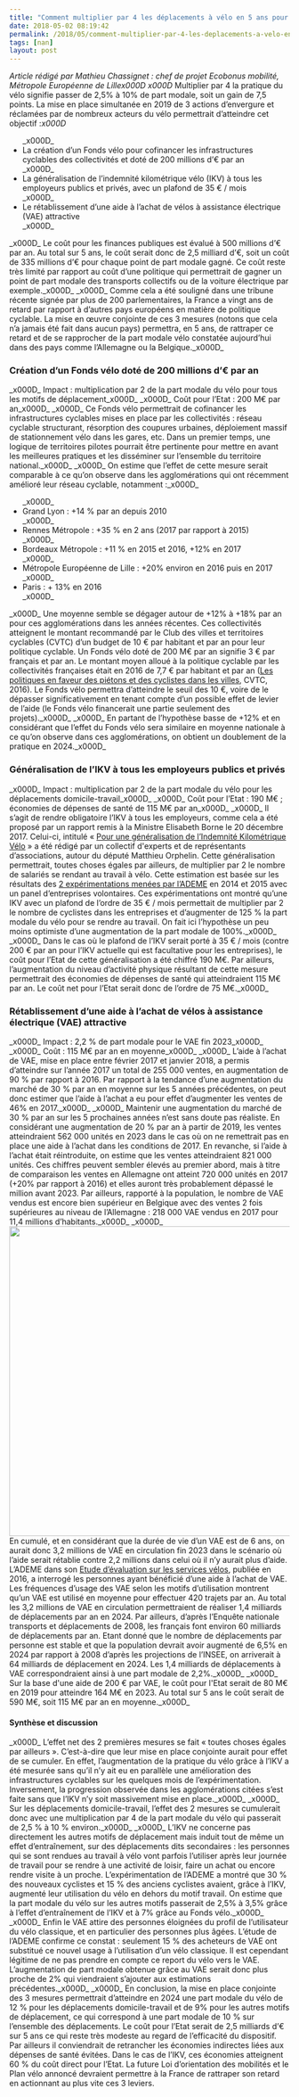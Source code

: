 ```yaml
---
title: "Comment multiplier par 4 les déplacements à vélo en 5 ans pour atteindre 10 % de part modale en 2024?"
date: 2018-05-02 08:19:42
permalink: /2018/05/comment-multiplier-par-4-les-deplacements-a-velo-en-5-ans-pour-atteindre-10-de-part-modale-en-2024.html
tags: [nan]
layout: post
---
```


<em>Article rédigé par Mathieu Chassignet : chef de projet Ecobonus mobilité, Métropole Européenne de Lille</em>_x000D_
_x000D_
Multiplier par 4 la pratique du vélo signifie passer de 2,5% à 10% de part modale, soit un gain de 7,5 points. La mise en place simultanée en 2019 de 3 actions d’envergure et réclamées par de nombreux acteurs du vélo permettrait d’atteindre cet objectif :_x000D_
<ul>_x000D_
 	<li>La création d’un Fonds vélo pour cofinancer les infrastructures cyclables des collectivités et doté de 200 millions d’€ par an</li>_x000D_
 	<li>La généralisation de l’indemnité kilométrique vélo (IKV) à tous les employeurs publics et privés, avec un plafond de 35 € / mois</li>_x000D_
 	<li>Le rétablissement d’une aide à l’achat de vélos à assistance électrique (VAE) attractive</li>_x000D_
</ul>_x000D_
Le coût pour les finances publiques est évalué à 500 millions d’€ par an. Au total sur 5 ans, le coût serait donc de 2,5 milliard d’€, soit un coût de 335 millions d’€ pour chaque point de part modale gagné. Ce coût reste très limité par rapport au coût d’une politique qui permettrait de gagner un point de part modale des transports collectifs ou de la voiture électrique par exemple._x000D_
_x000D_
Comme cela a été souligné dans une tribune récente signée par plus de 200 parlementaires, la France a vingt ans de retard par rapport à d’autres pays européens en matière de politique cyclable. La mise en œuvre conjointe de ces 3 mesures (notons que cela n’a jamais été fait dans aucun pays) permettra, en 5 ans, de rattraper ce retard et de se rapprocher de la part modale vélo constatée aujourd’hui dans des pays comme l’Allemagne ou la Belgique._x000D_
<h3>Création d’un Fonds vélo doté de 200 millions d’€ par an</h3>_x000D_
Impact : multiplication par 2 de la part modale du vélo pour tous les motifs de déplacement_x000D_
_x000D_
Coût pour l’Etat : 200 M€ par an_x000D_
_x000D_
Ce Fonds vélo permettrait de cofinancer les infrastructures cyclables mises en place par les collectivités : réseau cyclable structurant, résorption des coupures urbaines, déploiement massif de stationnement vélo dans les gares, etc. Dans un premier temps, une logique de territoires pilotes pourrait être pertinente pour mettre en avant les meilleures pratiques et les disséminer sur l’ensemble du territoire national._x000D_
_x000D_
On estime que l’effet de cette mesure serait comparable à ce qu’on observe dans les agglomérations qui ont récemment amélioré leur réseau cyclable, notamment :_x000D_
<ul>_x000D_
 	<li>Grand Lyon : +14 % par an depuis 2010</li>_x000D_
 	<li>Rennes Métropole : +35 % en 2 ans (2017 par rapport à 2015)</li>_x000D_
 	<li>Bordeaux Métropole : +11 % en 2015 et 2016, +12% en 2017</li>_x000D_
 	<li>Métropole Européenne de Lille : +20% environ en 2016 puis en 2017</li>_x000D_
 	<li>Paris : + 13% en 2016</li>_x000D_
</ul>_x000D_
Une moyenne semble se dégager autour de +12% à +18% par an pour ces agglomérations dans les années récentes. Ces collectivités atteignent le montant recommandé par le Club des villes et territoires cyclables (CVTC) d’un budget de 10 € par habitant et par an pour leur politique cyclable. Un Fonds vélo doté de 200 M€ par an signifie 3 € par français et par an. Le montant moyen alloué à la politique cyclable par les collectivités françaises était en 2016 de 7,7 € par habitant et par an (<a href="http://www.villes-cyclables.org/modules/kameleon/upload/2016_rapport_observatoire_cvtc_vf_2.pdf">Les politiques en faveur des piétons et des cyclistes dans les villes</a>, CVTC, 2016). Le Fonds vélo permettra d’atteindre le seuil des 10 €, voire de le dépasser significativement en tenant compte d’un possible effet de levier de l’aide (le Fonds vélo financerait une partie seulement des projets)._x000D_
_x000D_
En partant de l’hypothèse basse de +12% et en considérant que l’effet du Fonds vélo sera similaire en moyenne nationale à ce qu’on observe dans ces agglomérations, on obtient un doublement de la pratique en 2024._x000D_
<h3>Généralisation de l’IKV à tous les employeurs publics et privés</h3>_x000D_
Impact : multiplication par 2 de la part modale du vélo pour les déplacements domicile-travail_x000D_
_x000D_
Coût pour l’Etat : 190 M€ ; économies de dépenses de santé de 115 M€ par an_x000D_
_x000D_
Il s’agit de rendre obligatoire l’IKV à tous les employeurs, comme cela a été proposé par un rapport remis à la Ministre Elisabeth Borne le 20 décembre 2017. Celui-ci, intitulé « <a href="https://www.actu-environnement.com/media/pdf/news-30313-note-generalisation-ikv.pdf">Pour une généralisation de l’Indemnité Kilométrique Vélo</a> » a été rédigé par un collectif d'experts et de représentants d’associations, autour du député Matthieu Orphelin. Cette généralisation permettrait, toutes choses égales par ailleurs, de multiplier par 2 le nombre de salariés se rendant au travail à vélo. Cette estimation est basée sur les résultats des <a href="http://www.ademe.fr/evaluation-mise-oeuvre-experimentale-lindemnite-kilometrique-velos">2 expérimentations menées par l’ADEME</a> en 2014 et 2015 avec un panel d’entreprises volontaires. Ces expérimentations ont montré qu’une IKV avec un plafond de l’ordre de 35 € / mois permettait de multiplier par 2 le nombre de cyclistes dans les entreprises et d’augmenter de 125 % la part modale du vélo pour se rendre au travail. On fait ici l’hypothèse un peu moins optimiste d’une augmentation de la part modale de 100%._x000D_
_x000D_
Dans le cas où le plafond de l’IKV serait porté à 35 € / mois (contre 200 € par an pour l’IKV actuelle qui est facultative pour les entreprises), le coût pour l’Etat de cette généralisation a été chiffré 190 M€. Par ailleurs, l’augmentation du niveau d’activité physique résultant de cette mesure permettrait des économies de dépenses de santé qui atteindraient 115 M€ par an. Le coût net pour l’Etat serait donc de l’ordre de 75 M€._x000D_
<h3>Rétablissement d’une aide à l’achat de vélos à assistance électrique (VAE) attractive</h3>_x000D_
Impact : 2,2 % de part modale pour le VAE fin 2023_x000D_
_x000D_
Coût : 115 M€ par an en moyenne_x000D_
_x000D_
L’aide à l’achat de VAE, mise en place entre février 2017 et janvier 2018, a permis d’atteindre sur l’année 2017 un total de 255 000 ventes, en augmentation de 90 % par rapport à 2016. Par rapport à la tendance d’une augmentation du marché de 30 % par an en moyenne sur les 5 années précédentes, on peut donc estimer que l’aide à l’achat a eu pour effet d’augmenter les ventes de 46% en 2017._x000D_
_x000D_
Maintenir une augmentation du marché de 30 % par an sur les 5 prochaines années n’est sans doute pas réaliste. En considérant une augmentation de 20 % par an à partir de 2019, les ventes atteindraient 562 000 unités en 2023 dans le cas où on ne remettrait pas en place une aide à l’achat dans les conditions de 2017. En revanche, si l’aide à l’achat était réintroduite, on estime que les ventes atteindraient 821 000 unités. Ces chiffres peuvent sembler élevés au premier abord, mais à titre de comparaison les ventes en Allemagne ont atteint 720 000 unités en 2017 (+20% par rapport à 2016) et elles auront très probablement dépassé le million avant 2023. Par ailleurs, rapporté à la population, le nombre de VAE vendus est encore bien supérieur en Belgique avec des ventes 2 fois supérieures au niveau de l’Allemagne : 218 000 VAE vendus en 2017 pour 11,4 millions d’habitants._x000D_
_x000D_
<a href="http://transportsdufutur.ademe.fr/wp-content/uploads/sites/6/2018/05/Projections_VAE2.jpg"><img class="alignnone size-large wp-image-5300" src="http://transportsdufutur.ademe.fr/wp-content/uploads/sites/6/2018/05/Projections_VAE2-1024x556.jpg" alt="" width="1024" height="556" /></a>En cumulé, et en considérant que la durée de vie d’un VAE est de 6 ans, on aurait donc 3,2 millions de VAE en circulation fin 2023 dans le scénario où l’aide serait rétablie contre 2,2 millions dans celui où il n’y aurait plus d’aide. L’ADEME dans son <a href="http://www.ademe.fr/etude-devaluation-services-velos">Etude d’évaluation sur les services vélos</a>, publiée en 2016, a interrogé les personnes ayant bénéficié d’une aide à l’achat de VAE. Les fréquences d’usage des VAE selon les motifs d’utilisation montrent qu’un VAE est utilisé en moyenne pour effectuer 420 trajets par an. Au total les 3,2 millions de VAE en circulation permettraient de réaliser 1,4 milliards de déplacements par an en 2024. Par ailleurs, d’après l’Enquête nationale transports et déplacements de 2008, les français font environ 60 milliards de déplacements par an. Etant donné que le nombre de déplacements par personne est stable et que la population devrait avoir augmenté de 6,5% en 2024 par rapport à 2008 d’après les projections de l’INSEE, on arriverait à 64 milliards de déplacement en 2024. Les 1,4 milliards de déplacements à VAE correspondraient ainsi à une part modale de 2,2%._x000D_
_x000D_
Sur la base d'une aide de 200 € par VAE, le coût pour l'Etat serait de 80 M€ en 2019 pour atteindre 164 M€ en 2023. Au total sur 5 ans le coût serait de 590 M€, soit 115 M€ par an en moyenne._x000D_
<h4>Synthèse et discussion</h4>_x000D_
L’effet net des 2 premières mesures se fait « toutes choses égales par ailleurs ». C’est-à-dire que leur mise en place conjointe aurait pour effet de se cumuler. En effet, l’augmentation de la pratique du vélo grâce à l’IKV a été mesurée sans qu’il n’y ait eu en parallèle une amélioration des infrastructures cyclables sur les quelques mois de l’expérimentation. Inversement, la progression observée dans les agglomérations citées s’est faite sans que l’IKV n’y soit massivement mise en place._x000D_
_x000D_
Sur les déplacements domicile-travail, l’effet des 2 mesures se cumulerait donc avec une multiplication par 4 de la part modale du vélo qui passerait de 2,5 % à 10 % environ._x000D_
_x000D_
L’IKV ne concerne pas directement les autres motifs de déplacement mais induit tout de même un effet d’entraînement, sur des déplacements dits secondaires : les personnes qui se sont rendues au travail à vélo vont parfois l’utiliser après leur journée de travail pour se rendre à une activité de loisir, faire un achat ou encore rendre visite à un proche. L’expérimentation de l’ADEME a montré que 30 % des nouveaux cyclistes et 15 % des anciens cyclistes avaient, grâce à l’IKV, augmenté leur utilisation du vélo en dehors du motif travail. On estime que la part modale du vélo sur les autres motifs passerait de 2,5% à 3,5% grâce à l’effet d’entraînement de l’IKV et à 7% grâce au Fonds vélo._x000D_
_x000D_
Enfin le VAE attire des personnes éloignées du profil de l’utilisateur du vélo classique, et en particulier des personnes plus âgées. L’étude de l’ADEME confirme ce constat : seulement 15 % des acheteurs de VAE ont substitué ce nouvel usage à l’utilisation d’un vélo classique. Il est cependant légitime de ne pas prendre en compte ce report du vélo vers le VAE. L’augmentation de part modale obtenue grâce au VAE serait donc plus proche de 2% qui viendraient s’ajouter aux estimations précédentes._x000D_
_x000D_
En conclusion, la mise en place conjointe des 3 mesures permettrait d’atteindre en 2024 une part modale du vélo de 12 % pour les déplacements domicile-travail et de 9% pour les autres motifs de déplacement, ce qui correspond à une part modale de 10 % sur l’ensemble des déplacements. Le coût pour l’Etat serait de 2,5 milliards d’€ sur 5 ans ce qui reste très modeste au regard de l’efficacité du dispositif. Par ailleurs il conviendrait de retrancher les économies indirectes liées aux dépenses de santé évitées. Dans le cas de l’IKV, ces économies atteignent 60 % du coût direct pour l’Etat. La future Loi d’orientation des mobilités et le Plan vélo annoncé devraient permettre à la France de rattraper son retard en actionnant au plus vite ces 3 leviers.
